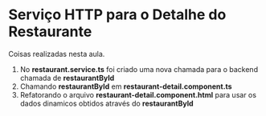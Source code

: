# Serviço HTTP para o Detalhe do Restaurante

Coisas realizadas nesta aula.

1. No **restaurant.service.ts** foi criado uma nova chamada para o backend chamada de **restaurantById**
2. Chamando **restaurantById** em **restaurant-detail.component.ts**
3. Refatorando o arquivo **restaurant-detail.component.html** para usar os dados dinamicos obtidos através do **restaurantById**
